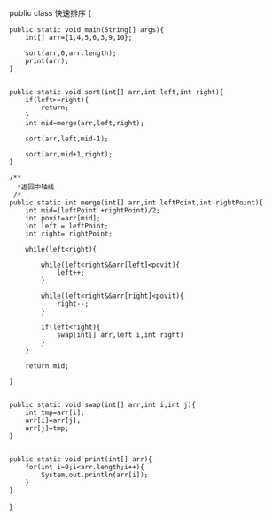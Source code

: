 public class 快速排序 {

    public static void main(String[] args){
        int[] arr={1,4,5,6,3,9,10};
        
        sort(arr,0,arr.length);
        print(arr);
    }


    public static void sort(int[] arr,int left,int right){
        if(left>=right){
            return;
        }
        int mid=merge(arr,left,right);
        
        sort(arr,left,mid-1);
        
        sort(arr,mid+1,right);
    }

    /**
      *返回中轴线
     /*
    public static int merge(int[] arr,int leftPoint,int rightPoint){
        int mid=(leftPoint +rightPoint)/2;
        int povit=arr[mid];
        int left = leftPoint;
        int right= rightPoint;
        
        while(left<right){
        
            while(left<right&&arr[left]<povit){
                left++;
            }
            
            while(left<right&&arr[right]<povit){
                right--;
            }
            
            if(left<right){
                swap(int[] arr,left i,int right)
            }
        }
        
        return mid;
        
    }


    public static void swap(int[] arr,int i,int j){
        int tmp=arr[i];
        arr[i]=arr[j];
        arr[j]=tmp;
    }


    public static void print(int[] arr){
        for(int i=0;i<arr.length;i++){
            System.out.println(arr[i]);
        }
    }

}

